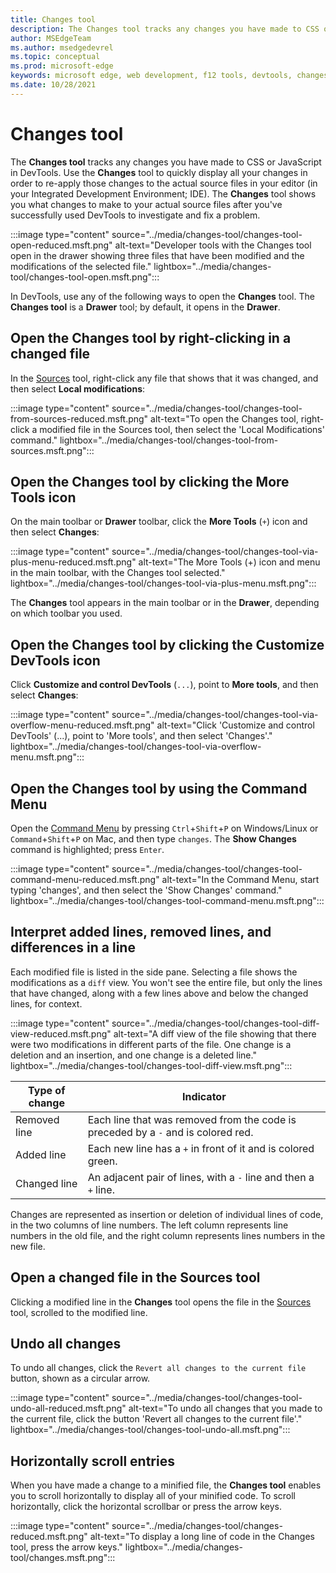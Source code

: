 ```yaml
---
title: Changes tool
description: The Changes tool tracks any changes you have made to CSS or JavaScript in DevTools.
author: MSEdgeTeam
ms.author: msedgedevrel
ms.topic: conceptual
ms.prod: microsoft-edge
keywords: microsoft edge, web development, f12 tools, devtools, changes
ms.date: 10/28/2021
---
```

# Changes tool

The **Changes tool** tracks any changes you have made to CSS or JavaScript in DevTools.  Use the **Changes** tool to quickly display all your changes in order to re-apply those changes to the actual source files in your editor (in your Integrated Development Environment; IDE).  The **Changes** tool shows you what changes to make to your actual source files after you've successfully used DevTools to investigate and fix a problem.

:::image type="content" source="../media/changes-tool/changes-tool-open-reduced.msft.png" alt-text="Developer tools with the Changes tool open in the drawer showing three files that have been modified and the modifications of the selected file." lightbox="../media/changes-tool/changes-tool-open.msft.png":::

In DevTools, use any of the following ways to open the **Changes** tool.  The **Changes tool** is a **Drawer** tool; by default, it opens in the **Drawer**.


<!-- ====================================================================== -->
## Open the Changes tool by right-clicking in a changed file

In the [Sources](../sources/index.md) tool, right-click any file that shows that it was changed, and then select **Local modifications**:

:::image type="content" source="../media/changes-tool/changes-tool-from-sources-reduced.msft.png" alt-text="To open the Changes tool, right-click a modified file in the Sources tool, then select the 'Local Modifications' command." lightbox="../media/changes-tool/changes-tool-from-sources.msft.png":::


<!-- ====================================================================== -->
## Open the Changes tool by clicking the More Tools icon

On the main toolbar or **Drawer** toolbar, click the **More Tools** (`+`) icon and then select **Changes**:

:::image type="content" source="../media/changes-tool/changes-tool-via-plus-menu-reduced.msft.png" alt-text="The More Tools (+) icon and menu in the main toolbar, with the Changes tool selected." lightbox="../media/changes-tool/changes-tool-via-plus-menu.msft.png":::

The **Changes** tool appears in the main toolbar or in the **Drawer**, depending on which toolbar you used.


<!-- ====================================================================== -->
## Open the Changes tool by clicking the Customize DevTools icon

Click **Customize and control DevTools** (`...`), point to **More tools**, and then select **Changes**:

:::image type="content" source="../media/changes-tool/changes-tool-via-overflow-menu-reduced.msft.png" alt-text="Click 'Customize and control DevTools' (...), point to 'More tools', and then select 'Changes'." lightbox="../media/changes-tool/changes-tool-via-overflow-menu.msft.png":::


<!-- ====================================================================== -->
## Open the Changes tool by using the Command Menu

Open the [Command Menu](../command-menu/index.md) by pressing `Ctrl`+`Shift`+`P` on Windows/Linux or `Command`+`Shift`+`P` on Mac, and then type `changes`.  The **Show Changes** command is highlighted; press `Enter`.

:::image type="content" source="../media/changes-tool/changes-tool-command-menu-reduced.msft.png" alt-text="In the Command Menu, start typing 'changes', and then select the 'Show Changes' command." lightbox="../media/changes-tool/changes-tool-command-menu.msft.png":::


<!-- ====================================================================== -->
## Interpret added lines, removed lines, and differences in a line

Each modified file is listed in the side pane.  Selecting a file shows the modifications as a `diff` view.  You won't see the entire file, but only the lines that have changed, along with a few lines above and below the changed lines, for context.

:::image type="content" source="../media/changes-tool/changes-tool-diff-view-reduced.msft.png" alt-text="A diff view of the file showing that there were two modifications in different parts of the file.  One change is a deletion and an insertion, and one change is a deleted line." lightbox="../media/changes-tool/changes-tool-diff-view.msft.png":::

| Type of change | Indicator |
|---|--|
| Removed line | Each line that was removed from the code is preceded by a `-` and is colored red. |
| Added line | Each new line has a `+` in front of it and is colored green. |
| Changed line | An adjacent pair of lines, with a `-` line and then a `+` line. |

Changes are represented as insertion or deletion of individual lines of code, in the two columns of line numbers.  The left column represents line numbers in the old file, and the right column represents lines numbers in the new file.


<!-- ====================================================================== -->
## Open a changed file in the Sources tool

Clicking a modified line in the **Changes** tool opens the file in the [Sources](../sources/index.md) tool, scrolled to the modified line.


<!-- ====================================================================== -->
## Undo all changes

To undo all changes, click the `Revert all changes to the current file` button, shown as a circular arrow.

:::image type="content" source="../media/changes-tool/changes-tool-undo-all-reduced.msft.png" alt-text="To undo all changes that you made to the current file, click the button 'Revert all changes to the current file'." lightbox="../media/changes-tool/changes-tool-undo-all.msft.png":::


<!-- ====================================================================== -->
## Horizontally scroll entries

When you have made a change to a minified file, the **Changes tool** enables you to scroll horizontally to display all of your minified code.  To scroll horizontally, click the horizontal scrollbar or press the arrow keys.

:::image type="content" source="../media/changes-tool/changes-reduced.msft.png" alt-text="To display a long line of code in the Changes tool, press the arrow keys." lightbox="../media/changes-tool/changes.msft.png":::
